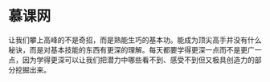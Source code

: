 # 慕课网
让我们攀上高峰的不是奇招，而是熟能生巧的基本功。能成为顶尖高手并没有什么秘诀，而是对基本技能的东西有更深的理解。每天都要学得更深一点而不是更广一点，因为学得更深可以让我们把潜力中哪些看不到、感受不到但又极具创造力的部分挖掘出来。
